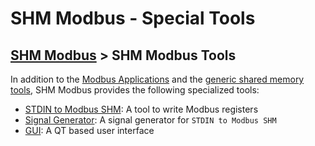 # SHM Modbus - Special Tools

[SHM Modbus](../index.md) > SHM Modbus Tools
---

In addition to the [Modbus Applications](../modbus_clients/index.md) and the [generic shared memory tools](../shm_tools/index.md),
SHM Modbus provides the following specialized tools:

- [STDIN to Modbus SHM](stdin_to_modbus_shm/index.md): A tool to write Modbus registers
- [Signal Generator](signal_gen/index.md): A signal generator for ```STDIN to Modbus SHM``` 
- [GUI](gui/index.md): A QT based user interface
